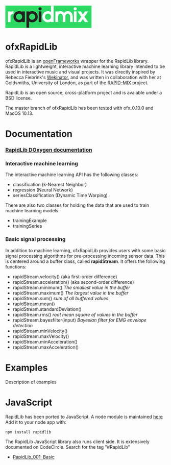 ![alt text](ofxaddons_thumbnail.png "rapidmix")  

# ofxRapidLib
ofxRapidLib is an [openFrameworks](http://openframeworks.cc/) wrapper for the RapidLib library. RapidLib is a lightweight, interactive machine learning library intended to be used in interactive music and visual projects. It was directly inspired by Rebecca Fiebrink's [Wekinator](http://www.wekinator.org/), and was written in collaboration with her at Goldsmiths, University of London, as part of the [RAPID-MIX](http://rapidmix.goldsmithsdigital.com/) project.

RapidLib is an open source, cross-platform project and is avaiable under a BSD license.

The master branch of ofxRapidLib has been tested with ofx_0.10.0 and MacOS 10.13.

# Documentation
### [RapidLib DOxygen documentation](http://doc.gold.ac.uk/eavi/rapidmix/docs_cpp/annotated.html)

### Interactive machine learning

The interactive machine learning API has the following classes:
- classification (k-Nearest Neighbor)
- regression (Neural Network)
- seriesClassification (Dynamic Time Warping)

There are also two classes for holding the data that are used to train machine learning models:
- trainingExample
- trainingSeries

### Basic signal processing

In addition to machine learning, ofxRapidLib provides users with some basic signal processing algorithms for pre-processing incoming sensor data. This is centered around a buffer class, called **rapidStream**. It offers the following functions:
- rapidStream.velocity() (aka first-order difference)
- rapidStream.acceleration() (aka second-order difference)
- rapidStream.minimum() _The smallest value in the buffer_
- rapidStream.maximum() _The largest value in the buffer_
- rapidStream.sum() _sum of all buffered values_
- rapidStream.mean()
- rapidStream.standardDeviation()
- rapidStream.rms() _root mean square of values in the buffer_
- rapidStream.bayesfilter(input) _Bayesian filter for EMG envelope detection_
- rapidStream.minVelocity()
- rapidStream.maxVelocity()
- rapidStream.minAcceleration()
- rapidStream.maxAcceleration()

# Examples  
Description of examples  

# JavaScript
RapidLib has been ported to JavaScript. A node module is maintained [here](https://www.npmjs.com/package/rapidlib) Add it to your node app with:
```
npm install rapidlib
```
The RapidLib JavaScript library also runs client side.  It is extensively documented on CodeCircle. Search for the tag "#RapidLib"
- [RapidLib_001: Basic](https://live.codecircle.com/d/wiCgiE7ogQXFgMEMt)
